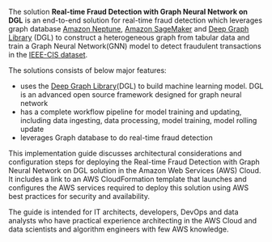 The solution **Real-time Fraud Detection with Graph Neural Network on DGL** is an end-to-end solution for real-time fraud detection which leverages graph database [Amazon Neptune][neptune], [Amazon SageMaker][sagemaker] and [Deep Graph Library][dgl] (DGL) to construct a heterogeneous graph from tabular data and train a Graph Neural Network(GNN) model to detect fraudulent transactions in the [IEEE-CIS dataset][ieee-cis-dataset].

The solutions consists of below major features:

- uses the [Deep Graph Library][dgl](DGL) to build machine learning model. DGL is an advanced open source framework designed for graph neural network
- has a complete workflow pipeline for model training and updating, including data ingesting, data processing, model training, model rolling update
- leverages Graph database to do real-time fraud detection

This implementation guide discusses architectural considerations and configuration steps for deploying the Real-time Fraud Detection with Graph Neural Network on DGL solution in the Amazon Web Services (AWS) Cloud. It includes a link to an AWS CloudFormation template that launches and configures the AWS services required to deploy this solution using AWS best practices for security and availability.

The guide is intended for IT architects, developers, DevOps and data analysts who have practical experience architecting in the AWS Cloud and data scientists and algorithm engineers with few AWS knowledge.

[ieee-cis-dataset]: https://www.kaggle.com/c/ieee-fraud-detection/
[dgl]: https://www.dgl.ai/
[neptune]: https://aws.amazon.com/en/neptune/
[sagemaker]: https://aws.amazon.com/en/sagemaker/
[cloudformation]: https://aws.amazon.com/en/cloudformation/